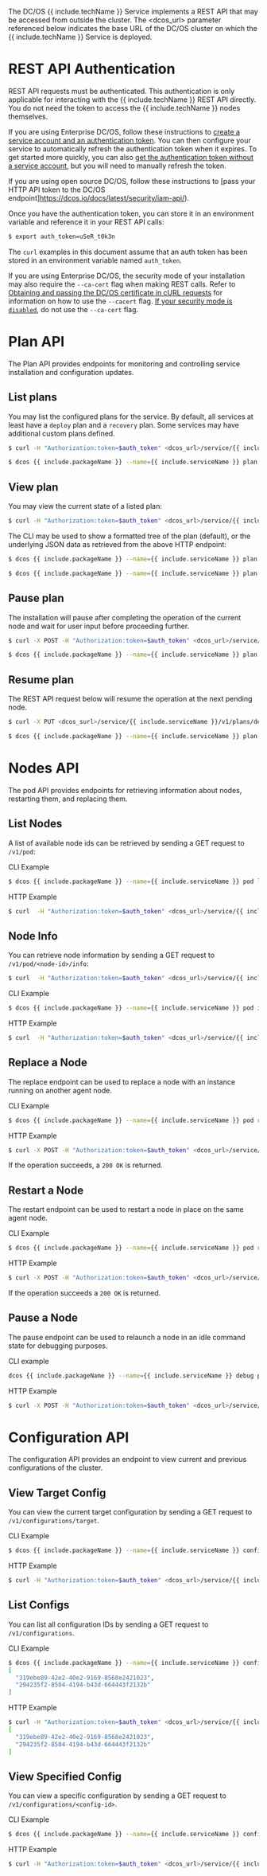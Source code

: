 The DC/OS {{ include.techName }} Service implements a REST API that may be accessed from outside the cluster. The <dcos_url> parameter referenced below indicates the base URL of the DC/OS cluster on which the {{ include.techName }} Service is deployed.

# REST API Authentication

REST API requests must be authenticated. This authentication is only applicable for interacting with the {{ include.techName }} REST API directly. You do not need the token to access the {{ include.techName }} nodes themselves.

If you are using Enterprise DC/OS, follow these instructions to [create a service account and an authentication token](https://docs.mesosphere.com/latest/security/service-auth/custom-service-auth/). You can then configure your service to automatically refresh the authentication token when it expires. To get started more quickly, you can also [get the authentication token without a service account](https://docs.mesosphere.com/latest/security/iam-api/), but you will need to manually refresh the token.

If you are using open source DC/OS, follow these instructions to [pass your HTTP API token to the DC/OS endpoint]https://dcos.io/docs/latest/security/iam-api/).

Once you have the authentication token, you can store it in an environment variable and reference it in your REST API calls:

```bash
$ export auth_token=uSeR_t0k3n
```

The `curl` examples in this document assume that an auth token has been stored in an environment variable named `auth_token`.

If you are using Enterprise DC/OS, the security mode of your installation may also require the `--ca-cert` flag when making REST calls. Refer to [Obtaining and passing the DC/OS certificate in cURL requests](https://docs.mesosphere.com/latest/networking/tls-ssl/#get-dcos-cert) for information on how to use the `--cacert` flag. [If your security mode is `disabled`](https://docs.mesosphere.com/latest/networking/tls-ssl/), do not use the `--ca-cert` flag.

# Plan API

The Plan API provides endpoints for monitoring and controlling service installation and configuration updates.

## List plans

You may list the configured plans for the service. By default, all services at least have a `deploy` plan and a `recovery` plan. Some services may have additional custom plans defined.

```bash
$ curl -H "Authorization:token=$auth_token" <dcos_url>/service/{{ include.serviceName }}/v1/plans
```

```bash
$ dcos {{ include.packageName }} --name={{ include.serviceName }} plan list
```

## View plan

You may view the current state of a listed plan:

```bash
$ curl -H "Authorization:token=$auth_token" <dcos_url>/service/{{ include.serviceName }}/v1/plans/<plan>
```

The CLI may be used to show a formatted tree of the plan (default), or the underlying JSON data as retrieved from the above HTTP endpoint:

```bash
$ dcos {{ include.packageName }} --name={{ include.serviceName }} plan show <plan>
```

```bash
$ dcos {{ include.packageName }} --name={{ include.serviceName }} plan show <plan> --json
```

## Pause plan

The installation will pause after completing the operation of the current node and wait for user input before proceeding further.

```bash
$ curl -X POST -H "Authorization:token=$auth_token" <dcos_url>/service/{{ include.serviceName }}/v1/plans/deploy/interrupt
```

```bash
$ dcos {{ include.packageName }} --name={{ include.serviceName }} plan pause deploy
```

## Resume plan

The REST API request below will resume the operation at the next pending node.

```bash
$ curl -X PUT <dcos_surl>/service/{{ include.serviceName }}/v1/plans/deploy/continue
```

```bash
$ dcos {{ include.packageName }} --name={{ include.serviceName }} plan continue deploy
```

# Nodes API

The pod API provides endpoints for retrieving information about nodes, restarting them, and replacing them.

## List Nodes

A list of available node ids can be retrieved by sending a GET request to `/v1/pod`:

CLI Example
```bash
$ dcos {{ include.packageName }} --name={{ include.serviceName }} pod list
```

HTTP Example
```bash
$ curl  -H "Authorization:token=$auth_token" <dcos_url>/service/{{ include.serviceName }}/v1/pod
```

## Node Info

You can retrieve node information by sending a GET request to `/v1/pod/<node-id>/info`:

```bash
$ curl  -H "Authorization:token=$auth_token" <dcos_url>/service/{{ include.serviceName }}/v1/pod/<node-id>/info
```

CLI Example
```bash
$ dcos {{ include.packageName }} --name={{ include.serviceName }} pod info journalnode-0
```

HTTP Example
```bash
$ curl  -H "Authorization:token=$auth_token" <dcos_url>/service/{{ include.serviceName }}/v1/pod/journalnode-0/info
```

## Replace a Node

The replace endpoint can be used to replace a node with an instance running on another agent node.

CLI Example
```bash
$ dcos {{ include.packageName }} --name={{ include.serviceName }} pod replace <node-id>
```

HTTP Example
```bash
$ curl -X POST -H "Authorization:token=$auth_token" <dcos_url>/service/{{ include.serviceName }}/v1/pod/<node-id>/replace
```

If the operation succeeds, a `200 OK` is returned.

## Restart a Node

The restart endpoint can be used to restart a node in place on the same agent node.

CLI Example
```bash
$ dcos {{ include.packageName }} --name={{ include.serviceName }} pod restart <node-id>
```

HTTP Example
```bash
$ curl -X POST -H "Authorization:token=$auth_token" <dcos_url>/service/{{ include.serviceName }}/v1/pod/<node-id>/restart
```

If the operation succeeds a `200 OK` is returned.

## Pause a Node

The pause endpoint can be used to relaunch a node in an idle command state for debugging purposes.

CLI example
```bash
dcos {{ include.packageName }} --name={{ include.serviceName }} debug pod pause <node-id>
```

HTTP Example
```bash
$ curl -X POST -H "Authorization:token=$auth_token" <dcos_url>/service/{{ include.serviceName }}/v1/pod/<node-id>/pause
```

# Configuration API

The configuration API provides an endpoint to view current and previous configurations of the cluster.

## View Target Config

You can view the current target configuration by sending a GET request to `/v1/configurations/target`.

CLI Example
```bash
$ dcos {{ include.packageName }} --name={{ include.serviceName }} config target
```

HTTP Example
```bash
$ curl -H "Authorization:token=$auth_token" <dcos_url>/service/{{ include.serviceName }}/v1/configurations/target
```

## List Configs

You can list all configuration IDs by sending a GET request to `/v1/configurations`.

CLI Example
```bash
$ dcos {{ include.packageName }} --name={{ include.serviceName }} config list
[
  "319ebe89-42e2-40e2-9169-8568e2421023",
  "294235f2-8504-4194-b43d-664443f2132b"
]
```

HTTP Example
```bash
$ curl -H "Authorization:token=$auth_token" <dcos_url>/service/{{ include.serviceName }}/v1/configurations
[
  "319ebe89-42e2-40e2-9169-8568e2421023",
  "294235f2-8504-4194-b43d-664443f2132b"
]
```

## View Specified Config

You can view a specific configuration by sending a GET request to `/v1/configurations/<config-id>`.

CLI Example
```bash
$ dcos {{ include.packageName }} --name={{ include.serviceName }} config show 9a8d4308-ab9d-4121-b460-696ec3368ad6
```

HTTP Example
```bash
$ curl -H "Authorization:token=$auth_token" <dcos_url>/service/{{ include.serviceName }}/v1/configurations/9a8d4308-ab9d-4121-b460-696ec3368ad6
```
